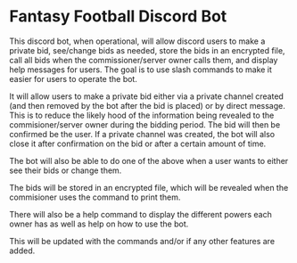 # Fantasy Football Discord Bot

This discord bot, when operational, will allow discord users to make a private bid, see/change bids as needed, store the bids in an encrypted file, call all bids when the commissioner/server owner calls them, and display help messages for users. The goal is to use slash commands to make it easier for users to operate the bot.

It will allow users to make a private bid either via a private channel created (and then removed by the bot after the bid is placed) or by direct message. This is to reduce the likely hood of the information being revealed to the commisioner/server owner during the bidding period. The bid will then be confirmed be the user. If a private channel was created, the bot will also close it after confirmation on the bid or after a certain amount of time.

The bot will also be able to do one of the above when a user wants to either see their bids or change them. 

The bids will be stored in an encrypted file, which will be revealed when the commisioner uses the command to print them. 

There will also be a help command to display the different powers each owner has as well as help on how to use the bot. 

This will be updated with the commands and/or if any other features are added.
